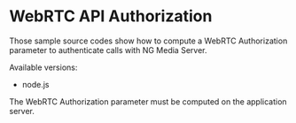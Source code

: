 # WebRTC API Authorization

Those sample source codes show how to compute a WebRTC Authorization parameter to authenticate calls with NG Media Server.

Available versions:
- node.js

The WebRTC Authorization parameter must be computed on the application server.

